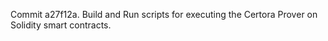 Commit a27f12a.                    Build and Run scripts for executing the Certora Prover on Solidity smart contracts.